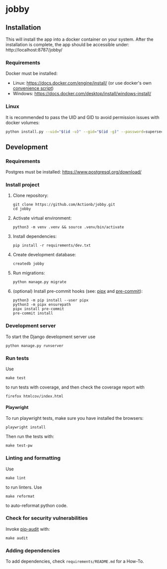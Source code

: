 # jobby

## Installation

This will install the app into a docker container on your system.
After the installation is complete, the app should be accessible under: http://localhost:8787/jobby/

### Requirements

Docker must be installed:  
* Linux: https://docs.docker.com/engine/install/ (or use docker's own [convenience script](https://get.docker.com/))
* Windows: https://docs.docker.com/desktop/install/windows-install/ 

### Linux

It is recommended to pass the UID and GID to avoid permission issues with docker volumes:
```sh
python install.py --uid="$(id -u)" --gid="$(id -g)" --password=supersecret
```


## Development

### Requirements

Postgres must be installed: https://www.postgresql.org/download/

### Install project
1. Clone repository:
    ```commandline
    git clone https://github.com/Actionb/jobby.git
    cd jobby
    ```
2. Activate virtual environment:
    ```commandline
    python3 -m venv .venv && source .venv/bin/activate
    ```
3. Install dependencies:
    ```commandline
    pip install -r requirements/dev.txt
    ```
4. Create development database:
    ```commandline
    createdb jobby
    ```
5. Run migrations:
    ```commandline
    python manage.py migrate
    ```
6. (optional) Install pre-commit hooks (see: [pipx](https://pipx.pypa.io/latest/installation/#installing-pipx) and [pre-commit](https://pre-commit.com/#install)):
    ```commandline
    python3 -m pip install --user pipx
    python3 -m pipx ensurepath
    pipx install pre-commit
    pre-commit install
    ```
 
### Development server

To start the Django development server use
```commandline
python manage.py runserver
```

### Run tests

Use 
```commandline
make test
```
to run tests with coverage, and then check the coverage report with
```commandline
firefox htmlcov/index.html
```

#### Playwright

To run playwright tests, make sure you have installed the browsers:
```commandline
playwright install
```
Then run the tests with:
```commandline
make test-pw
```

### Linting and formatting

Use 
```commandline
make lint
```
to run linters.
Use
```commandline
make reformat
```
to auto-reformat python code.

### Check for security vulnerabilities

Invoke [pip-audit](https://pypi.org/project/pip-audit/) with:
```commandline
make audit
```
 
### Adding dependencies

To add dependencies, check `requirements/README.md` for a How-To.